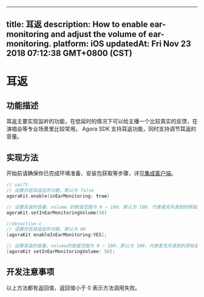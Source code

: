 
---
title: 耳返
description: How to enable ear-monitoring and adjust the volume of ear-monitoring.
platform: iOS
updatedAt: Fri Nov 23 2018 07:12:38 GMT+0800 (CST)
---
# 耳返
## 功能描述
耳返主要实现监听的功能，在低延时的情况下可以给主播一个比较真实的反馈，在演唱会等专业场景里比较常用。
Agora SDK 支持耳返功能，同时支持调节耳返的音量。

## 实现方法
开始前请确保你已完成环境准备、安装包获取等步骤，详见[集成客户端](../../cn/Interactive%20Broadcast/ios_video.md)。

```swift
// swift
// 设置开启耳返监听功能，默认为 false
agoraKit.enable(inEarMonitoring: true)

// 设置耳返的音量，volume 的取值范围为 0 ~ 100，默认为 100，代表麦克风录到的原始音量
agoraKit.setInEarMonitoringVolume(50)
```

```objective-c
//objective-c
// 设置开启耳返监听功能，默认为 NO
[agoraKit enableInEarMonitoring:YES];

// 设置耳返的音量，volume的取值范围为 0 ~ 100，默认为 100，代表麦克风录到的原始音量
[agoraKit setInEarMonitoringVolume: 50];
```

## 开发注意事项

以上方法都有返回值，返回值小于 0 表示方法调用失败。

